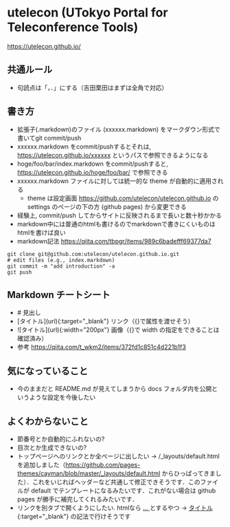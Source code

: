 # utelecon (UTokyo Portal for Teleconference Tools)

https://utelecon.github.io/


## 共通ルール
* 句読点は「，．」にする（吉田栗田はまずは全角で対応）

## 書き方

* 拡張子(.markdown)のファイル (xxxxxx.markdown) をマークダウン形式で書いてgit commit/push
* xxxxxx.markdown をcommit/pushするとそれは, https://utelecon.github.io/xxxxxx というパスで参照できるようになる
* hoge/foo/bar/index.markdown をcommit/pushすると, https://utelecon.github.io/hoge/foo/bar/  で参照できる
* xxxxxx.markdown ファイルに対しては統一的な theme が自動的に適用される
  * theme は設定画面 https://github.com/utelecon/utelecon.github.io  の settings のページの下の方 (github pages) から変更できる
* 経験上, commit/push してからサイトに反映されるまで長いと数十秒かかる
* markdown中には普通のhtmlも書けるのでmarkdownで書きにくいものはhtmlを書けば良い
* markdown記法 https://qiita.com/tbpgr/items/989c6badefff69377da7

```
git clone git@github.com:utelecon/utelecon.github.io.git
# edit files (e.g., index.markdown)
git commit -m "add introduction" -a
git push
```

## Markdown チートシート
* \# 見出し 
* \[タイトル\](url)\{:target="_blank"\} リンク（{}で属性を渡せそう）
* \!\[タイトル\](url)\{:width="200px"\} 画像（{}で width の指定をできることは確認済み）
* 参考 https://qiita.com/t_wkm2/items/372fd1c851c4d221b1f3


## 気になっていること
* 今のままだと README.md が見えてしまうから docs フォルダ内を公開というような設定を今後したい


## よくわからないこと

* 節番号とか自動的にふれないの?
* 目次とか生成できないの?
* トップページへのリンクとか全ページに出したい → /_layouts/default.html を追加しました（https://github.com/pages-themes/cayman/blob/master/_layouts/default.html からひっぱってきました）．これをいじればヘッダーなど共通して修正できそうです．このファイルが default でテンプレートになるみたいです．これがない場合は github pages が勝手に補完してくれるみたいです．
* リンクを別タブで開くようにしたい. htmlなら <a href="xxxx.html" target="_blank"> ... </a> とするやつ → [タイトル](url){:target="_blank"} の記法で行けそうです
